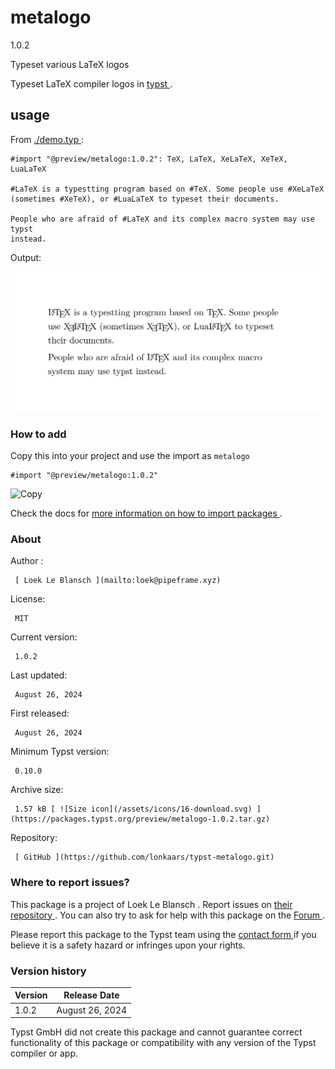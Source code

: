 #  metalogo

1.0.2

Typeset various LaTeX logos

Typeset LaTeX compiler logos in [ typst ](https://github.com/typst/typst) .

##  usage

From [ ./demo.typ
](https://github.com/typst/packages/raw/main/packages/preview/metalogo/1.0.2/demo.typ)
:

    
    
    #import "@preview/metalogo:1.0.2": TeX, LaTeX, XeLaTeX, XeTeX, LuaLaTeX
    
    #LaTeX is a typestting program based on #TeX. Some people use #XeLaTeX
    (sometimes #XeTeX), or #LuaLaTeX to typeset their documents.
    
    People who are afraid of #LaTeX and its complex macro system may use typst
    instead.
    

Output:

![](https://github.com/typst/packages/raw/main/packages/preview/metalogo/1.0.2/demo.svg)

###  How to add

Copy this into your project and use the import as  ` metalogo `

    
    
    #import "@preview/metalogo:1.0.2"

![Copy](/assets/icons/16-copy.svg)

Check the docs for  [ more information on how to import packages
](https://typst.app/docs/reference/scripting/#packages) .

###  About

Author  :

     [ Loek Le Blansch ](mailto:loek@pipeframe.xyz)
License:

     MIT 
Current version:

     1.0.2 
Last updated:

     August 26, 2024 
First released:

     August 26, 2024 
Minimum Typst version:

     0.10.0 
Archive size:

     1.57 kB [ ![Size icon](/assets/icons/16-download.svg) ](https://packages.typst.org/preview/metalogo-1.0.2.tar.gz)
Repository:

     [ GitHub ](https://github.com/lonkaars/typst-metalogo.git)

###  Where to report issues?

This  package  is a project of  Loek Le Blansch  .  Report issues on  [ their
repository ](https://github.com/lonkaars/typst-metalogo.git) .  You can also
try to ask for help with this  package  on the  [ Forum
](https://forum.typst.app) .

Please report this  package  to the Typst team using the  [ contact form
](https://typst.app/contact) if you believe it is a safety hazard or infringes
upon your rights.

###  Version history

Version  |  Release Date   
---|---  
1.0.2  |  August 26, 2024   
  
Typst GmbH did not create this  package  and cannot guarantee correct
functionality of this  package  or compatibility with any version of the Typst
compiler or app.

